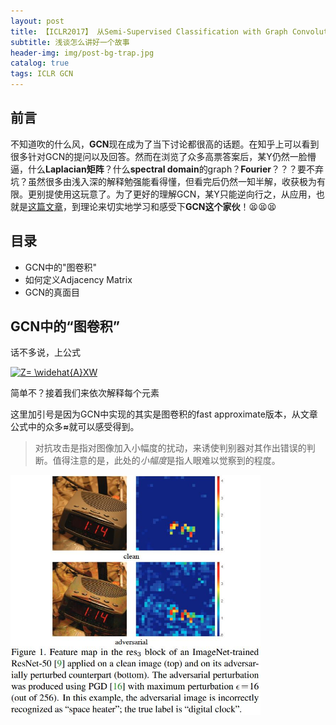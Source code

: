 ```yaml
---
layout: post
title: 【ICLR2017】 从Semi-Supervised Classification with Graph Convolutional Networks谈如何使用GCN
subtitle: 浅谈怎么讲好一个故事
header-img: img/post-bg-trap.jpg 
catalog: true
tags: ICLR GCN
---
```


## 前言
不知道吹的什么风，<strong>GCN</strong>现在成为了当下讨论都很高的话题。在知乎上可以看到很多针对GCN的提问以及回答。然而在浏览了众多高票答案后，某Y仍然一脸懵逼，什么<strong>Laplacian矩阵</strong>？什么<strong>spectral domain</strong>的graph？<strong>Fourier</strong>？？？要不弃坑？虽然很多由浅入深的解释勉强能看得懂，但看完后仍然一知半解，收获极为有限。更别提使用这玩意了。为了更好的理解GCN，某Y只能逆向行之，从应用，也就是[这篇文章](https://openreview.net/pdf?id=SJU4ayYgl)，到理论来切实地学习和感受下<strong>GCN这个家伙</strong>！😫😫😫

## 目录
* GCN中的"图卷积"
* 如何定义Adjacency Matrix
* GCN的真面目

## GCN中的“图卷积”
话不多说，上公式

<a href="https://www.codecogs.com/eqnedit.php?latex=Z=&space;\widehat{A}XW" target="_blank"><img src="https://latex.codecogs.com/gif.latex?Z=&space;\widehat{A}XW" title="Z= \widehat{A}XW" /></a>

简单不？接着我们来依次解释每个元素


这里加引号是因为GCN中实现的其实是图卷积的fast approximate版本，从文章公式中的众多<strong>≈</strong>就可以感受得到。


<blockquote>对抗攻击是指对图像加入小幅度的扰动，来诱使判别器对其作出错误的判断。值得注意的是，此处的<em>小幅度</em>是指人眼难以觉察到的程度。</blockquote>
<img src="/img/post-fd-example.jpg" width="400"/>
